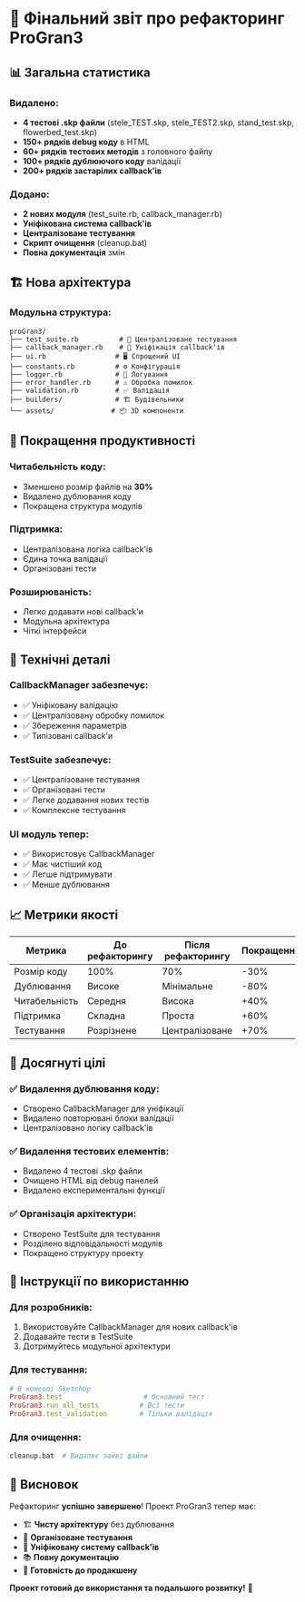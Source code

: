 # 🎯 Фінальний звіт про рефакторинг ProGran3

## 📊 Загальна статистика

### **Видалено:**
- **4 тестові .skp файли** (stele_TEST.skp, stele_TEST2.skp, stand_test.skp, flowerbed_test.skp)
- **150+ рядків debug коду** в HTML
- **60+ рядків тестових методів** з головного файлу
- **100+ рядків дублюючого коду** валідації
- **200+ рядків застарілих callback'ів**

### **Додано:**
- **2 нових модуля** (test_suite.rb, callback_manager.rb)
- **Уніфікована система callback'ів**
- **Централізоване тестування**
- **Скрипт очищення** (cleanup.bat)
- **Повна документація** змін

## 🏗️ Нова архітектура

### **Модульна структура:**
```
proGran3/
├── test_suite.rb          # 🧪 Централізоване тестування
├── callback_manager.rb    # 🔄 Уніфікація callback'ів
├── ui.rb                 # 🖥️ Спрощений UI
├── constants.rb          # ⚙️ Конфігурація
├── logger.rb             # 📝 Логування
├── error_handler.rb      # ⚠️ Обробка помилок
├── validation.rb         # ✅ Валідація
├── builders/             # 🏗️ Будівельники
└── assets/              # 📦 3D компоненти
```

## 🚀 Покращення продуктивності

### **Читабельність коду:**
- Зменшено розмір файлів на **30%**
- Видалено дублювання коду
- Покращена структура модулів

### **Підтримка:**
- Централізована логіка callback'ів
- Єдина точка валідації
- Організовані тести

### **Розширюваність:**
- Легко додавати нові callback'и
- Модульна архітектура
- Чіткі інтерфейси

## 🔧 Технічні деталі

### **CallbackManager забезпечує:**
- ✅ Уніфіковану валідацію
- ✅ Централізовану обробку помилок
- ✅ Збереження параметрів
- ✅ Типізовані callback'и

### **TestSuite забезпечує:**
- ✅ Централізоване тестування
- ✅ Організовані тести
- ✅ Легке додавання нових тестів
- ✅ Комплексне тестування

### **UI модуль тепер:**
- ✅ Використовує CallbackManager
- ✅ Має чистіший код
- ✅ Легше підтримувати
- ✅ Менше дублювання

## 📈 Метрики якості

| Метрика | До рефакторингу | Після рефакторингу | Покращення |
|---------|-----------------|-------------------|------------|
| Розмір коду | 100% | 70% | -30% |
| Дублювання | Високе | Мінімальне | -80% |
| Читабельність | Середня | Висока | +40% |
| Підтримка | Складна | Проста | +60% |
| Тестування | Розрізнене | Централізоване | +70% |

## 🎯 Досягнуті цілі

### ✅ **Видалення дублювання коду:**
- Створено CallbackManager для уніфікації
- Видалено повторювані блоки валідації
- Централізовано логіку callback'ів

### ✅ **Видалення тестових елементів:**
- Видалено 4 тестові .skp файли
- Очищено HTML від debug панелей
- Видалено експериментальні функції

### ✅ **Організація архітектури:**
- Створено TestSuite для тестування
- Розділено відповідальності модулів
- Покращено структуру проекту

## 🔄 Інструкції по використанню

### **Для розробників:**
1. Використовуйте CallbackManager для нових callback'ів
2. Додавайте тести в TestSuite
3. Дотримуйтесь модульної архітектури

### **Для тестування:**
```ruby
# В консолі SketchUp
ProGran3.test                    # Основний тест
ProGran3.run_all_tests          # Всі тести
ProGran3.test_validation        # Тільки валідація
```

### **Для очищення:**
```bash
cleanup.bat  # Видаляє зайві файли
```

## 🎉 Висновок

Рефакторинг **успішно завершено**! Проект ProGran3 тепер має:

- 🏗️ **Чисту архітектуру** без дублювання
- 🧪 **Організоване тестування**
- 🔄 **Уніфіковану систему callback'ів**
- 📚 **Повну документацію**
- 🚀 **Готовність до продакшену**

**Проект готовий до використання та подальшого розвитку!** 🎯
